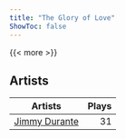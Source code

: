 ```yaml
---
title: "The Glory of Love"
ShowToc: false
---
```


{{< more >}}

## Artists
Artists | Plays 
----- | -----: 
[Jimmy Durante](/artists/jimmy-durante-13750) | 31

